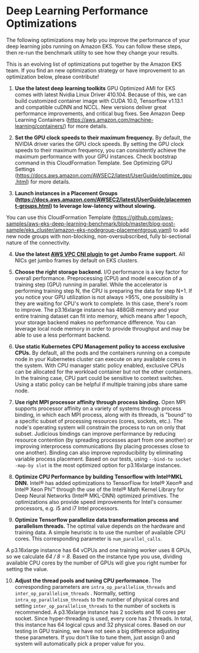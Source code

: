 # Deep Learning Performance Optimizations

The following optimizations may help you improve the performance of your deep learning jobs running on Amazon EKS. You can follow these steps, then re-run the benchmark utility to see how they change your results.

This is an evolving list of optimizations put together by the Amazon EKS team. If you find an new optimization strategy or have improvement to an optimization below, please contribute!

1. **Use the latest deep learning toolkits**
GPU Optimized AMI for EKS comes with latest Nvidia Linux Driver 410.104. Because of this, we can build customized container image with CUDA 10.0, Tensorflow v1.13.1 and compatible cuDNN and NCCL. New versions deliver great performance improvements, and critical bug fixes. See Amazon Deep Learning Containers (https://aws.amazon.com/machine-learning/containers/) for more details.

2. **Set the GPU clock speeds to their maximum frequency.**
By default, the NVIDIA driver varies the GPU clock speeds. By setting the GPU clock speeds to their maximum frequency, you can consistently achieve the maximum performance with your GPU instances. Check bootstrap command in this CloudFormation Template. See Optimizing GPU Settings (https://docs.aws.amazon.com/AWSEC2/latest/UserGuide/optimize_gpu.html) for more details.

3. **Launch instances in a Placement Groups (https://docs.aws.amazon.com/AWSEC2/latest/UserGuide/placement-groups.html) to leverage low-latency without slowing.**

You can use this CloudFormation Template (https://github.com/aws-samples/aws-eks-deep-learning-benchmark/blob/master/blog-post-sample/eks_cluster/amazon-eks-nodegroup-placementgroup.yaml) to add new node groups with non-blocking, non-oversubscribed, fully bi-sectional nature of the connectivity.

4. **Use the latest [AWS VPC CNI plugin](https://github.com/aws/amazon-vpc-cni-k8s) to get Jumbo Frame support.**
All NICs get jumbo frames by default on EKS clusters.

5. **Choose the right storage backend.**
I/O performance is a key factor for overall performance. Preprocessing (CPU) and model execution of a training step (GPU) running in parallel. While the accelerator is performing training step N, the CPU is preparing the data for step N+1. If you notice your GPU utilization is not always >95%, one possibility is they are waiting for CPU's work to complete. In this case, there's room to improve. The p3.16xlarge instance has 488GiB memory and your entire training dataset can fit into memory, which means after 1 epoch, your storage backend makes no performance difference. You can leverage local node memory in order to provide throughput and may be able to use a less performant backend.

6. **Use static Kubernetes CPU Management policy to access exclusive CPUs.**
By default, all the pods and the containers running on a compute node in your Kubernetes cluster can execute on any available cores in the system. With CPU manager static policy enabled, exclusive CPUs can be allocated for the workload container but not the other containers. In the training case, CPU part could be sensitive to context switches. Using a static policy can be helpful if multiple training jobs share same node.

7. **Use right MPI processor affinity through process binding.**
Open MPI supports processor affinity on a variety of systems through process binding, in which each MPI process, along with its threads, is "bound" to a specific subset of processing resources (cores, sockets, etc.). The node's operating system will constrain the process to run on only that subset. Judicious bindings can improve performance by reducing resource contention (by spreading processes apart from one another) or improving interprocess communications (by placing processes close to one another). Binding can also improve reproducibility by eliminating variable process placement. Based on our tests, using `--bind-to socket -map-by slot` is the most optimized option for p3.16xlarge instances.

8. **Optimize CPU Performance by building Tensorflow with Intel®MKL DNN.**
Intel® has added optimizations to TensorFlow for Intel® Xeon® and Intel® Xeon Phi™ through the use of the Intel® Math Kernel Library for Deep Neural Networks (Intel® MKL-DNN) optimized primitives. The optimizations also provide speed improvements for Intel's consumer processors, e.g. i5 and i7 Intel processors.

9. **Optimize Tensorflow parallelize data transformation process and parallelism threads.**
The optimal value depends on the hardware and training data. A simple heuristic is to use the number of available CPU cores. This corresponding parameter is `num_parallel_calls`.

A p3.16xlarge instance has 64 vCPUs and one training worker uses 8 GPUs, so we calculate *64 / 8 = 8*. Based on the instance type you use, dividing available CPU cores by the number of GPUs will give you right number for setting the value.

10. **Adjust the thread pools and tuning CPU performance.**
The corresponding parameters are `intra_op_parallelism_threads` and  `inter_op_parallelism_threads` . Normally, setting `intra_op_parallelism_threads` to the number of physical cores and setting `inter_op_parallelism_threads` to the number of sockets is recommended. A p3.16xlarge instance has 2 sockets and 16 cores per socket. Since hyper-threading is used, every core has 2 threads. In total, this instance has 64 logical cpus and 32 physical cores. Based on our testing in GPU training, we have not seen a big difference adjusting these parameters. If you don't like to tune them, just assign 0 and system will automatically pick a proper value for you.
